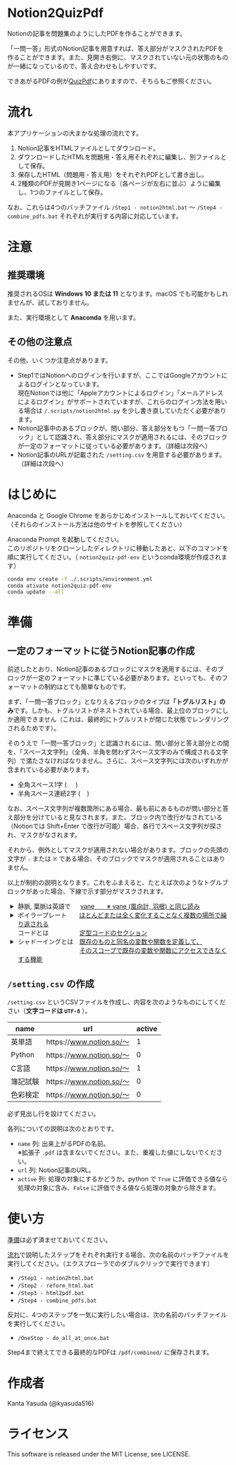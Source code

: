 # Notion2QuizPdf

Notionの記事を問題集のようにしたPDFを作ることができます。

「一問一答」形式のNotion記事を用意すれば、答え部分がマスクされたPDFを作ることができます。また、見開き右側に、マスクされていない元の状態のものが一緒になっているので、答え合わせもしやすいです。

できあがるPDFの例が[QuizPdf](https://github.com/kyasuda516/quiz-pdf "kyasuda516/quiz-pdf: Notion2QuizPdfで作られたPDF集")にありますので、そちらもご参照ください。

# 流れ

本アプリケーションの大まかな処理の流れです。

1. Notion記事をHTMLファイルとしてダウンロード。
2. ダウンロードしたHTMLを問題用・答え用それぞれに編集し、別ファイルとして保存。
3. 保存したHTML（問題用・答え用）をそれぞれPDFとして書き出し。
4. 2種類のPDFが見開き1ページになる（各ページが左右に並ぶ）ように編集し、1つのファイルとして保存。

なお、これらは4つのバッチファイル `/Step1 - notion2html.bat` ～ `/Step4 - combine_pdfs.bat` それぞれが実行する内容に対応しています。


# 注意
## 推奨環境

推奨されるOSは **Windows 10 または 11** となります。macOS でも可能かもしれませんが、試しておりません。

また、実行環境として **Anaconda** を用います。

## その他の注意点
その他、いくつか注意点があります。

* Step1ではNotionへのログインを行いますが、ここではGoogleアカウントによるログインとなっています。  
現在Notionでは他に「Appleアカウントによるログイン」「メールアドレスによるログイン」がサポートされていますが、これらのログイン方法を用いる場合は `/.scripts/notion2html.py` を少し書き直していただく必要があります。
* Notion記事中のあるブロックが、問い部分、答え部分をもつ「一問一答ブロック」として認識され、答え部分にマスクが適用されるには、そのブロックが一定のフォーマットに従っている必要があります。（詳細は次段へ）
* Notion記事のURLが記載された `/setting.csv` を用意する必要があります。（詳細は次段へ）


# はじめに

Anaconda と Google Chrome をあらかじめインストールしておいてください。  
（それらのインストール方法は他のサイトを参照してください）

Anaconda Prompt を起動してください。  
このリポジトリをクローンしたディレクトリに移動したあと、以下のコマンドを順に実行してください。（ `notion2quiz-pdf-env` というconda環境が作成されます）

```bash
conda env create -f ./.scripts/environment.yml
conda ativate notion2quiz-pdf-env
conda update --all
```


# 準備
## 一定のフォーマットに従うNotion記事の作成
前述したとおり、Notion記事のあるブロックにマスクを適用するには、そのブロックが一定のフォーマットに準じている必要があります。といっても、そのフォーマットの制約はとても簡単なものです。

まず、「一問一答ブロック」となりえるブロックのタイプは<strong>「トグルリスト」のみ</strong>です。しかも、トグルリストがネストされている場合、最上位のブロックにしか適用できません（これは、最終的にトグルリストが閉じた状態でレンダリングされるためです）。

そのうえで「一問一答ブロック」と認識されるには、問い部分と答え部分との間を、「スペース文字列」（全角、半角を問わずスペース文字のみで構成される文字列）で満たさなければなりません。さらに、スペース文字列には次のいずれかが含まれている必要があります。

* 全角スペース1字 ( `　` )
* 半角スペース連続2字 ( <code>  </code> )

なお、スペース文字列が複数箇所にある場合、最も前にあるものが問い部分と答え部分を分けていると見なされます。また、ブロック内で改行がなされている（Notionでは Shift+Enter で改行が可能）場合、各行でスペース文字列が探され、マスクがなされます。

それから、例外としてマスクが適用されない場合があります。ブロックの先頭の文字が `☆` または `※` である場合、そのブロックでマスクが適用されることはありません。

以上が制約の説明となります。これをふまえると、たとえば次のようなトグルブロックがあった場合、下線で示す部分がマスクされます。
<ul>
<details>
<summary style="list-style-position: outside;">静脈, 葉脈は英語で&nbsp;&nbsp;&emsp;<ins>vane　　※ vane (風向計, 羽根) と同じ読み</ins></summary>
</details>
<details>
<summary style="list-style-position: outside;">ボイラープレート&emsp;&emsp;<ins>ほとんどまたは全く変化することなく複数の場所で繰り返される</ins>
     <br>コードとは&emsp;&emsp;&emsp;&emsp;&emsp;<ins>定型コードのセクション</ins></summary>
</details>
<details>
<summary style="list-style-position: outside;">シャドーイングとは&emsp;<ins>既存のものと同名の変数や関数を定義して、</ins>
     <br>&emsp;&emsp;&emsp;&emsp;&emsp;&emsp;&emsp;&emsp;&emsp;&emsp;<ins>そのスコープで既存の変数や関数にアクセスできなくする機能</ins></summary>
</details>
</ul>

## `/setting.csv` の作成
`/setting.csv` というCSVファイルを作成し、内容を次のようなものにしてください（**文字コードは `UTF-8`** ）。

| name | url | active |
| ---- | ---- | ---- |
|英単語|https&#58;//www.notion.so/～|1|
|Python|https&#58;//www.notion.so/～|0|
|C言語|https&#58;//www.notion.so/～|1|
|簿記試験|https&#58;//www.notion.so/～|0|
|色彩検定|https&#58;//www.notion.so/～|0|

必ず見出し行を設けてください。

各列についての説明は次のとおりです。

* `name` 列: 出来上がるPDFの名前。  
※拡張子 `.pdf` は含まないでください。また、重複した値にしないでください。
* `url` 列: Notion記事のURL。
* `active` 列: 処理の対象にするかどうか。python で `True` に評価できる値なら処理の対象に含み、`False` に評価できる値なら処理の対象から除きます。


# 使い方
[準備](#準備 "準備")は必ず済ませておいてください。

[流れ](#流れ "流れ")で説明したステップをそれぞれ実行する場合、次の名前のバッチファイルを実行してください。（エクスプローラでのダブルクリックで実行できます）
* `/Step1 - notion2html.bat`
* `/Step2 - reform_html.bat`
* `/Step3 - html2pdf.bat`
* `/Step4 - combine_pdfs.bat`

反対に、4つのステップを一気に実行したい場合は、次の名前のバッチファイルを実行してください。
* `/OneStop - do_all_at_once.bat`

Step4まで終えてできる最終的なPDFは `/pdf/combined/` に保存されます。

# 作成者
Kanta Yasuda (@kyasuda516)

# ライセンス
This software is released under the MIT License, see LICENSE.
